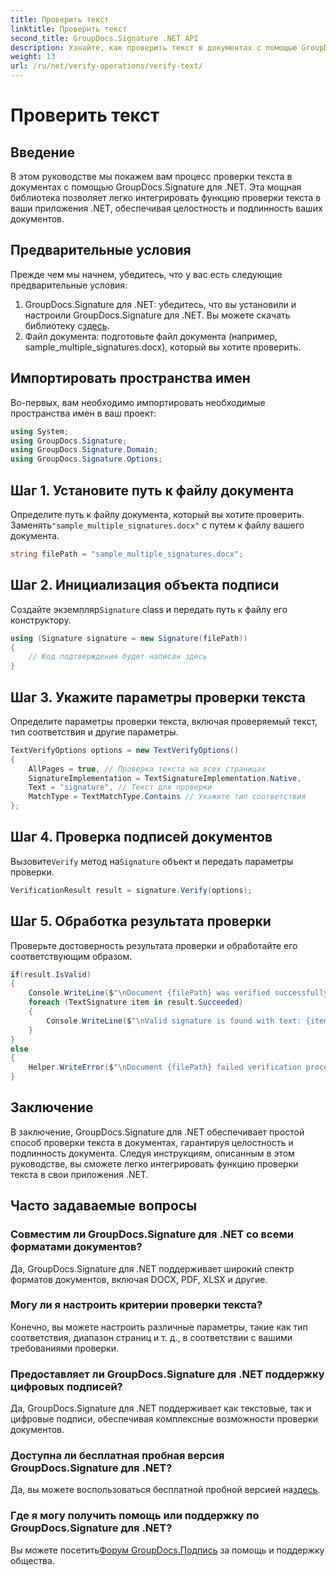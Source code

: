 ```yaml
---
title: Проверить текст
linktitle: Проверить текст
second_title: GroupDocs.Signature .NET API
description: Узнайте, как проверить текст в документах с помощью GroupDocs.Signature для .NET. Следуйте нашему пошаговому руководству для бесшовной интеграции.
weight: 13
url: /ru/net/verify-operations/verify-text/
---
```


# Проверить текст

## Введение
В этом руководстве мы покажем вам процесс проверки текста в документах с помощью GroupDocs.Signature для .NET. Эта мощная библиотека позволяет легко интегрировать функцию проверки текста в ваши приложения .NET, обеспечивая целостность и подлинность ваших документов.
## Предварительные условия
Прежде чем мы начнем, убедитесь, что у вас есть следующие предварительные условия:
1.  GroupDocs.Signature для .NET: убедитесь, что вы установили и настроили GroupDocs.Signature для .NET. Вы можете скачать библиотеку с[здесь](https://releases.groupdocs.com/signature/net/).
2. Файл документа: подготовьте файл документа (например, sample_multiple_signatures.docx), который вы хотите проверить.

## Импортировать пространства имен
Во-первых, вам необходимо импортировать необходимые пространства имен в ваш проект:
```csharp
using System;
using GroupDocs.Signature;
using GroupDocs.Signature.Domain;
using GroupDocs.Signature.Options;
```
## Шаг 1. Установите путь к файлу документа
 Определите путь к файлу документа, который вы хотите проверить. Заменять`"sample_multiple_signatures.docx"` с путем к файлу вашего документа.
```csharp
string filePath = "sample_multiple_signatures.docx";
```
## Шаг 2. Инициализация объекта подписи
 Создайте экземпляр`Signature` class и передать путь к файлу его конструктору.
```csharp
using (Signature signature = new Signature(filePath))
{
    // Код подтверждения будет написан здесь
}
```
## Шаг 3. Укажите параметры проверки текста
Определите параметры проверки текста, включая проверяемый текст, тип соответствия и другие параметры.
```csharp
TextVerifyOptions options = new TextVerifyOptions()
{
    AllPages = true, // Проверка текста на всех страницах
    SignatureImplementation = TextSignatureImplementation.Native,
    Text = "signature", // Текст для проверки
    MatchType = TextMatchType.Contains // Укажите тип соответствия
};
```
## Шаг 4. Проверка подписей документов
 Вызовите`Verify` метод на`Signature` объект и передать параметры проверки.
```csharp
VerificationResult result = signature.Verify(options);
```
## Шаг 5. Обработка результата проверки
Проверьте достоверность результата проверки и обработайте его соответствующим образом.
```csharp
if(result.IsValid)
{
    Console.WriteLine($"\nDocument {filePath} was verified successfully!");
    foreach (TextSignature item in result.Succeeded)
    {
        Console.WriteLine($"\nValid signature is found with text: {item.Text}");
    }
}
else
{
    Helper.WriteError($"\nDocument {filePath} failed verification process.");
}
```

## Заключение
В заключение, GroupDocs.Signature для .NET обеспечивает простой способ проверки текста в документах, гарантируя целостность и подлинность документа. Следуя инструкциям, описанным в этом руководстве, вы сможете легко интегрировать функцию проверки текста в свои приложения .NET.
## Часто задаваемые вопросы
### Совместим ли GroupDocs.Signature для .NET со всеми форматами документов?
Да, GroupDocs.Signature для .NET поддерживает широкий спектр форматов документов, включая DOCX, PDF, XLSX и другие.
### Могу ли я настроить критерии проверки текста?
Конечно, вы можете настроить различные параметры, такие как тип соответствия, диапазон страниц и т. д., в соответствии с вашими требованиями проверки.
### Предоставляет ли GroupDocs.Signature для .NET поддержку цифровых подписей?
Да, GroupDocs.Signature для .NET поддерживает как текстовые, так и цифровые подписи, обеспечивая комплексные возможности проверки документов.
### Доступна ли бесплатная пробная версия GroupDocs.Signature для .NET?
 Да, вы можете воспользоваться бесплатной пробной версией на[здесь](https://releases.groupdocs.com/).
### Где я могу получить помощь или поддержку по GroupDocs.Signature для .NET?
 Вы можете посетить[Форум GroupDocs.Подпись](https://forum.groupdocs.com/c/signature/13) за помощь и поддержку общества.